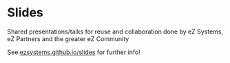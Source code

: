 # Slides
Shared presentations/talks for reuse and collaboration done by eZ Systems, eZ Partners and the greater eZ Community

See [ezsystems.github.io/slides](http://ezsystems.github.io/slides) for further info!
